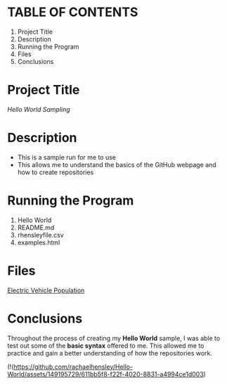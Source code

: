# TABLE OF CONTENTS
1. Project Title
2. Description
3. Running the Program
4. Files
5. Conclusions
# Project Title
*Hello World Sampling*
# Description
- This is a sample run for me to use
- This allows me to understand the basics of the GitHub webpage and how to create repositories
# Running the Program
1. Hello World
2. README.md
3. rhensleyfile.csv
4. examples.html
# Files
[Electric Vehicle Population](https://catalog.data.gov/dataset/electric-vehicle-population-data)
# Conclusions
Throughout the process of creating my **Hello World** sample, I was able to test out some of the **basic syntax** offered to me. This allowed me to practice and gain a better understanding of how the repositories work.

(!(https://github.com/rachaelhensley/Hello-World/assets/149195729/611bb5f8-f22f-4020-8831-a4994ce1d003)
